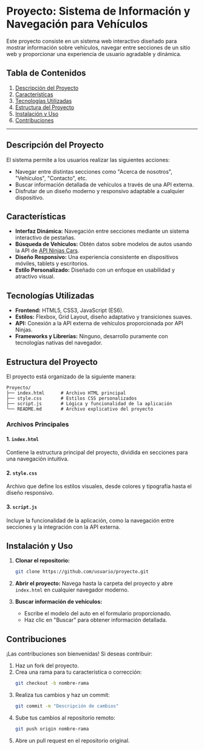 # Proyecto: Sistema de Información y Navegación para Vehículos

Este proyecto consiste en un sistema web interactivo diseñado para mostrar información sobre vehículos, navegar entre secciones de un sitio web y proporcionar una experiencia de usuario agradable y dinámica.

## Tabla de Contenidos

1. [Descripción del Proyecto](#descripción-del-proyecto)
2. [Características](#características)
3. [Tecnologías Utilizadas](#tecnologías-utilizadas)
4. [Estructura del Proyecto](#estructura-del-proyecto)
5. [Instalación y Uso](#instalación-y-uso)
6. [Contribuciones](#contribuciones)
---

## Descripción del Proyecto

El sistema permite a los usuarios realizar las siguientes acciones:

- Navegar entre distintas secciones como "Acerca de nosotros", "Vehículos", "Contacto", etc.
- Buscar información detallada de vehículos a través de una API externa.
- Disfrutar de un diseño moderno y responsivo adaptable a cualquier dispositivo.

## Características

- **Interfaz Dinámica:** Navegación entre secciones mediante un sistema interactivo de pestañas.
- **Búsqueda de Vehículos:** Obtén datos sobre modelos de autos usando la API de [API Ninjas Cars](https://api-ninjas.com/).
- **Diseño Responsivo:** Una experiencia consistente en dispositivos móviles, tablets y escritorios.
- **Estilo Personalizado:** Diseñado con un enfoque en usabilidad y atractivo visual.

## Tecnologías Utilizadas

- **Frontend:** HTML5, CSS3, JavaScript (ES6).
- **Estilos:** Flexbox, Grid Layout, diseño adaptativo y transiciones suaves.
- **API:** Conexión a la API externa de vehículos proporcionada por API Ninjas.
- **Frameworks y Librerías:** Ninguno, desarrollo puramente con tecnologías nativas del navegador.

## Estructura del Proyecto

El proyecto está organizado de la siguiente manera:

```
Proyecto/
├── index.html      # Archivo HTML principal
├── style.css       # Estilos CSS personalizados
├── script.js       # Lógica y funcionalidad de la aplicación
└── README.md       # Archivo explicativo del proyecto
```

### Archivos Principales

#### 1. `index.html`
Contiene la estructura principal del proyecto, dividida en secciones para una navegación intuitiva.

#### 2. `style.css`
Archivo que define los estilos visuales, desde colores y tipografía hasta el diseño responsivo.

#### 3. `script.js`
Incluye la funcionalidad de la aplicación, como la navegación entre secciones y la integración con la API externa.

## Instalación y Uso

1. **Clonar el repositorio:**
   ```bash
   git clone https://github.com/usuario/proyecto.git
   ```

2. **Abrir el proyecto:**
   Navega hasta la carpeta del proyecto y abre `index.html` en cualquier navegador moderno.

3. **Buscar información de vehículos:**
   - Escribe el modelo del auto en el formulario proporcionado.
   - Haz clic en "Buscar" para obtener información detallada.

## Contribuciones

¡Las contribuciones son bienvenidas! Si deseas contribuir:

1. Haz un fork del proyecto.
2. Crea una rama para tu característica o corrección:
   ```bash
   git checkout -b nombre-rama
   ```
3. Realiza tus cambios y haz un commit:
   ```bash
   git commit -m "Descripción de cambios"
   ```
4. Sube tus cambios al repositorio remoto:
   ```bash
   git push origin nombre-rama
   ```
5. Abre un pull request en el repositorio original.


